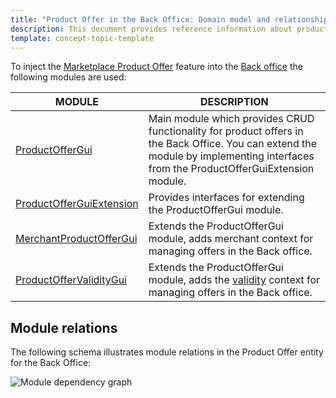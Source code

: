 ```yaml
---
title: "Product Offer in the Back Office: Domain model and relationships"
description: This document provides reference information about product offers in the Back Office.
template: concept-topic-template
---
```


To inject the [Marketplace Product Offer](/docs/marketplace/dev/feature-walkthroughs/{{page.version}}/marketplace-product-offer-feature-walkthrough/marketplace-product-offer-feature-walkthrough.html) feature into the [Back office](/docs/pbc/all/back-office/{{page.version}}/spryker-core-back-office-feature-overview.html) the following modules are used:

| MODULE | DESCRIPTION |
| -------------------- | ---------- |
| [ProductOfferGui](https://github.com/spryker/product-offer-gui) | Main module which provides CRUD functionality for product offers in the Back Office. You can extend the module by implementing interfaces from the ProductOfferGuiExtension module. |
| [ProductOfferGuiExtension](https://github.com/spryker/product-offer-gui-extension) | Provides interfaces for extending the ProductOfferGui module.  |
| [MerchantProductOfferGui](https://github.com/spryker/merchant-product-offer-gui) | Extends the ProductOfferGui module, adds merchant context for managing offers in the Back office. |
| [ProductOfferValidityGui](https://github.com/spryker/product-offer-validity-gui) | Extends the ProductOfferGui module, adds the [validity](/docs/marketplace/dev/feature-walkthroughs/{{page.version}}/marketplace-product-offer-feature-walkthrough/product-offer-validity-dates.html) context for managing offers in the Back office. |

## Module relations

The following schema illustrates module relations in the Product Offer entity for the Back Office:

![Module dependency graph](https://confluence-connect.gliffy.net/embed/image/5db1ea40-576c-4663-b53d-e37469be0f81.png?utm_medium=live&utm_source=custom)
